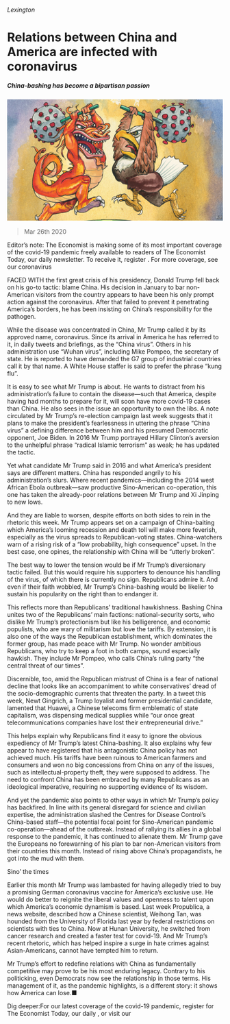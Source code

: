 ###### Lexington

# Relations between China and America are infected with coronavirus 

##### China-bashing has become a bipartisan passion 

![image](images/20200328_USD000_0.jpg) 

> Mar 26th 2020 

Editor’s note: The Economist is making some of its most important coverage of the covid-19 pandemic freely available to readers of The Economist Today, our daily newsletter. To receive it, register . For more coverage, see our coronavirus 

FACED WITH the first great crisis of his presidency, Donald Trump fell back on his go-to tactic: blame China. His decision in January to bar non-American visitors from the country appears to have been his only prompt action against the coronavirus. After that failed to prevent it penetrating America’s borders, he has been insisting on China’s responsibility for the pathogen.

While the disease was concentrated in China, Mr Trump called it by its approved name, coronavirus. Since its arrival in America he has referred to it, in daily tweets and briefings, as the “China virus”. Others in his administration use “Wuhan virus”, including Mike Pompeo, the secretary of state. He is reported to have demanded the G7 group of industrial countries call it by that name. A White House staffer is said to prefer the phrase “kung flu”.


It is easy to see what Mr Trump is about. He wants to distract from his administration’s failure to contain the disease—such that America, despite having had months to prepare for it, will soon have more covid-19 cases than China. He also sees in the issue an opportunity to own the libs. A note circulated by Mr Trump’s re-election campaign last week suggests that it plans to make the president’s fearlessness in uttering the phrase “China virus” a defining difference between him and his presumed Democratic opponent, Joe Biden. In 2016 Mr Trump portrayed Hillary Clinton’s aversion to the unhelpful phrase “radical Islamic terrorism” as weak; he has updated the tactic.

Yet what candidate Mr Trump said in 2016 and what America’s president says are different matters. China has responded angrily to his administration’s slurs. Where recent pandemics—including the 2014 west African Ebola outbreak—saw productive Sino-American co-operation, this one has taken the already-poor relations between Mr Trump and Xi Jinping to new lows.

And they are liable to worsen, despite efforts on both sides to rein in the rhetoric this week. Mr Trump appears set on a campaign of China-baiting which America’s looming recession and death toll will make more feverish, especially as the virus spreads to Republican-voting states. China-watchers warn of a rising risk of a “low probability, high consequence” upset. In the best case, one opines, the relationship with China will be “utterly broken”.

The best way to lower the tension would be if Mr Trump’s diversionary tactic failed. But this would require his supporters to denounce his handling of the virus, of which there is currently no sign. Republicans admire it. And even if their faith wobbled, Mr Trump’s China-bashing would be likelier to sustain his popularity on the right than to endanger it.

This reflects more than Republicans’ traditional hawkishness. Bashing China unites two of the Republicans’ main factions: national-security sorts, who dislike Mr Trump’s protectionism but like his belligerence, and economic populists, who are wary of militarism but love the tariffs. By extension, it is also one of the ways the Republican establishment, which dominates the former group, has made peace with Mr Trump. No wonder ambitious Republicans, who try to keep a foot in both camps, sound especially hawkish. They include Mr Pompeo, who calls China’s ruling party “the central threat of our times”.

Discernible, too, amid the Republican mistrust of China is a fear of national decline that looks like an accompaniment to white conservatives’ dread of the socio-demographic currents that threaten the party. In a tweet this week, Newt Gingrich, a Trump loyalist and former presidential candidate, lamented that Huawei, a Chinese telecoms firm emblematic of state capitalism, was dispensing medical supplies while “our once great telecommunications companies have lost their entrepreneurial drive.”

This helps explain why Republicans find it easy to ignore the obvious expediency of Mr Trump’s latest China-bashing. It also explains why few appear to have registered that his antagonistic China policy has not achieved much. His tariffs have been ruinous to American farmers and consumers and won no big concessions from China on any of the issues, such as intellectual-property theft, they were supposed to address. The need to confront China has been embraced by many Republicans as an ideological imperative, requiring no supporting evidence of its wisdom.

And yet the pandemic also points to other ways in which Mr Trump’s policy has backfired. In line with its general disregard for science and civilian expertise, the administration slashed the Centres for Disease Control’s China-based staff—the potential focal point for Sino-American pandemic co-operation—ahead of the outbreak. Instead of rallying its allies in a global response to the pandemic, it has continued to alienate them. Mr Trump gave the Europeans no forewarning of his plan to bar non-American visitors from their countries this month. Instead of rising above China’s propagandists, he got into the mud with them.

Sino’ the times

Earlier this month Mr Trump was lambasted for having allegedly tried to buy a promising German coronavirus vaccine for America’s exclusive use. He would do better to reignite the liberal values and openness to talent upon which America’s economic dynamism is based. Last week Propublica, a news website, described how a Chinese scientist, Weihong Tan, was hounded from the University of Florida last year by federal restrictions on scientists with ties to China. Now at Hunan University, he switched from cancer research and created a faster test for covid-19. And Mr Trump’s recent rhetoric, which has helped inspire a surge in hate crimes against Asian-Americans, cannot have tempted him to return.

Mr Trump’s effort to redefine relations with China as fundamentally competitive may prove to be his most enduring legacy. Contrary to his politicking, even Democrats now see the relationship in those terms. His management of it, as the pandemic highlights, is a different story: it shows how America can lose.■

Dig deeper:For our latest coverage of the covid-19 pandemic, register for The Economist Today, our daily , or visit our 

